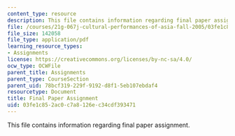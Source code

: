 ```yaml
---
content_type: resource
description: This file contains information regarding final paper assignment.
file: /courses/21g-067j-cultural-performances-of-asia-fall-2005/03fe1c852ac0c7a8126ec34cdf393471_MIT21G_067JF05_essay3assig.pdf
file_size: 142058
file_type: application/pdf
learning_resource_types:
- Assignments
license: https://creativecommons.org/licenses/by-nc-sa/4.0/
ocw_type: OCWFile
parent_title: Assignments
parent_type: CourseSection
parent_uid: 78bcf319-229f-9192-d8f1-5eb107ebdaf4
resourcetype: Document
title: Final Paper Assignment
uid: 03fe1c85-2ac0-c7a8-126e-c34cdf393471
---
```

This file contains information regarding final paper assignment.